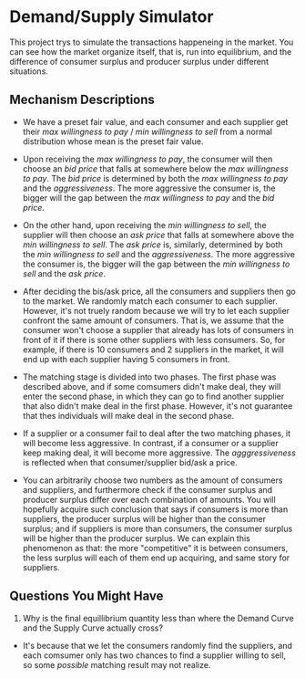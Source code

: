 # Demand/Supply Simulator

This project trys to simulate the transactions happeneing in the market. You can see how the market organize itself, that is, run into equilibrium, and the difference of consumer surplus and producer surplus under different situations.

## Mechanism Descriptions

* We have a preset fair value, and each consumer and each supplier get their *max willingness to pay* / *min willingness to sell* from a normal distribution whose mean is the preset fair value.

* Upon receiving the *max willingness to pay*, the consumer will then choose an *bid price* that falls at somewhere below the *max willingness to pay*. The *bid price* is determined by both the *max willingness to pay* and the *aggressiveness*. The more aggressive the consumer is, the bigger will the gap between the *max willingness to pay* and the *bid price*.

* On the other hand, upon receiving the *min willingness to sell*, the supplier will then choose an *ask price* that falls at somewhere above the *min willingness to sell*. The *ask price* is, similarly, determined by both the *min willingness to sell* and the *aggressiveness*. The more aggressive the consumer is, the bigger will the gap between the *min willingness to sell* and the *ask price*.

* After deciding the bis/ask price, all the consumers and suppliers then go to the market. We randomly match each consumer to each supplier. However, it's not truely random because we will try to let each supplier confront the same amount of consumers. That is, we assume that the consumer won't choose a supplier that already has lots of consumers in front of it if there is some other suppliers with less consumers. So, for example, if there is 10 consumers and 2 suppliers in the market, it will end up with each supplier having 5 consumers in front.

* The matching stage is divided into two phases. The first phase was described above, and if some comsumers didn't make deal, they will enter the second phase, in which they can go to find another supplier that also didn't make deal in the first phase. However, it's not guarantee that thes individuals will make deal in the second phase.

* If a supplier or a consumer fail to deal after the two matching phases, it will become less aggressive. In contrast, if a consumer or a supplier keep making deal, it will become more aggressive. The *agggressiveness* is reflected when that consumer/supplier bid/ask a price.

* You can arbitrarily choose two numbers as the amount of consumers and suppliers, and furthermore check if the consumer surplus and producer surplus differ over each combination of amounts. You will hopefully acquire such conclusion that says if consumers is more than suppliers, the producer surplus will be higher than the consumer surplus; and if suppliers is more than consumers, the consumer surplus will be higher than the producer surplus. We can explain this phenomenon as that: the more "competitive" it is between consumers, the less surplus will each of them end up acquiring, and same story for suppliers.

## Questions You Might Have

1. Why is the final equillibrium quantity less than where the Demand Curve and the Supply Curve actually cross?

* It's because that we let the consumers randomly find the suppliers, and each comsumer only has two chances to find a supplier willing to sell, so some *possible* matching result may not realize.
